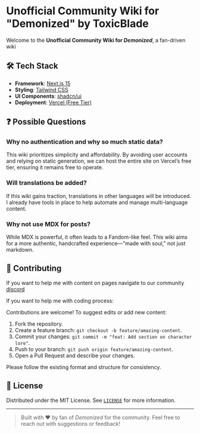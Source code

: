 # Unofficial Community Wiki for "Demonized" by ToxicBlade

Welcome to the **Unofficial Community Wiki for _Demonized_**, a fan-driven wiki

## 🛠️ Tech Stack

- **Framework**: [Next.js 15](https://nextjs.org/)
- **Styling**: [Tailwind CSS](https://tailwindcss.com/)
- **UI Components**: [shadcn/ui](https://github.com/shadcn/ui)
- **Deployment**: [Vercel (Free Tier)](https://vercel.com/)

## ❓ Possible  Questions

### Why no authentication and why so much static data?
This wiki prioritizes simplicity and affordability. By avoiding user accounts and relying on static generation, we can host the entire site on Vercel’s free tier, ensuring it remains free to operate.

### Will translations be added?
If this wiki gains traction, translations in other languages will be introduced. I already have tools in place to help automate and manage multi-language content.

### Why not use MDX for posts?
While MDX is powerful, it often leads to a Fandom-like feel. This wiki aims for a more authentic, handcrafted experience—"made with soul," not just markdown.

## 🤝 Contributing

If you want to help me with content on pages navigate to our community [discord](https://discord.gg/demonizedidle)

If you want to help me with coding process:

Contributions are welcome! To suggest edits or add new content:

1. Fork the repository.
2. Create a feature branch: `git checkout -b feature/amazing-content`.
3. Commit your changes: `git commit -m "feat: Add section on character lore"`.
4. Push to your branch: `git push origin feature/amazing-content`.
5. Open a Pull Request and describe your changes.

Please follow the existing format and structure for consistency.

## 📜 License

Distributed under the MIT License. See [`LICENSE`](./LICENSE) for more information.

---

> Built with ❤️ by fan of _Demonized_ for the community. Feel free to reach out with suggestions or feedback!

